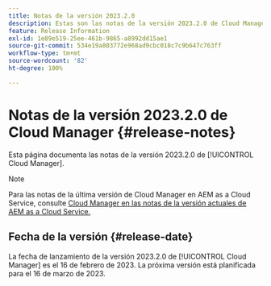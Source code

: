 ```yaml
---
title: Notas de la versión 2023.2.0
description: Estas son las notas de la versión 2023.2.0 de Cloud Manager.
feature: Release Information
exl-id: 1e89e519-25ee-461b-9865-a8992dd15ae1
source-git-commit: 534e19a803772e968ad9cbc018c7c9b647c763ff
workflow-type: tm+mt
source-wordcount: '82'
ht-degree: 100%

---
```


# Notas de la versión 2023.2.0 de Cloud Manager {#release-notes}

Esta página documenta las notas de la versión 2023.2.0 de [!UICONTROL Cloud Manager].

>[!NOTE]
>
>Para las notas de la última versión de Cloud Manager en AEM as a Cloud Service, consulte [Cloud Manager en las notas de la versión actuales de AEM as a Cloud Service.](https://experienceleague.adobe.com/docs/experience-manager-cloud-service/content/implementing/using-cloud-manager/release-notes-cloud-manager/release-notes-cm-current.html?lang=es)

## Fecha de la versión {#release-date}

La fecha de lanzamiento de la versión 2023.2.0 de [!UICONTROL Cloud Manager] es el 16 de febrero de 2023. La próxima versión está planificada para el 16 de marzo de 2023.
